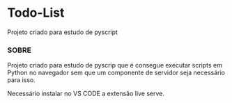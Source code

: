 # Todo-List
Projeto criado para estudo de pyscript

### SOBRE
Projeto criado para estudo de pyscrip que é consegue executar scripts em Python no navegador sem que um componente de servidor seja necessário para isso.

Necessário instalar no VS CODE  a extensão live serve.
